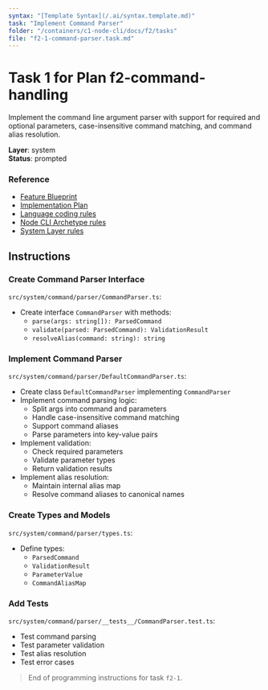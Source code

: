 ```yaml
---
syntax: "[Template Syntax](/.ai/syntax.template.md)"
task: "Implement Command Parser"
folder: "/containers/c1-node-cli/docs/f2/tasks"
file: "f2-1-command-parser.task.md"
---
```


# Task 1 for Plan f2-command-handling

Implement the command line argument parser with support for required and optional parameters, case-insensitive command matching, and command alias resolution.

**Layer**: system  
**Status**: prompted

### Reference

- [Feature Blueprint](/docs/f2-command-handling.blueprint.md)
- [Implementation Plan](/containers/c1-node-cli/docs/f2/f2-command-handling.plan.md)
- [Language coding rules](/containers/c1-node-cli/.ai/rules/0-typescript.rules.md)  
- [Node CLI Archetype rules](/containers/c1-node-cli/.ai/rules/1-node-cli.rules.md)
- [System Layer rules](/containers/c1-node-cli/.ai/rules/2-system-layer.rules.md)

## Instructions

### Create Command Parser Interface

`src/system/command/parser/CommandParser.ts`:
- Create interface `CommandParser` with methods:
  - `parse(args: string[]): ParsedCommand`
  - `validate(parsed: ParsedCommand): ValidationResult`
  - `resolveAlias(command: string): string`

### Implement Command Parser

`src/system/command/parser/DefaultCommandParser.ts`:
- Create class `DefaultCommandParser` implementing `CommandParser`
- Implement command parsing logic:
  - Split args into command and parameters
  - Handle case-insensitive command matching
  - Support command aliases
  - Parse parameters into key-value pairs
- Implement validation:
  - Check required parameters
  - Validate parameter types
  - Return validation results
- Implement alias resolution:
  - Maintain internal alias map
  - Resolve command aliases to canonical names

### Create Types and Models

`src/system/command/parser/types.ts`:
- Define types:
  - `ParsedCommand`
  - `ValidationResult`
  - `ParameterValue`
  - `CommandAliasMap`

### Add Tests

`src/system/command/parser/__tests__/CommandParser.test.ts`:
- Test command parsing
- Test parameter validation
- Test alias resolution
- Test error cases

> End of programming instructions for task `f2-1`. 